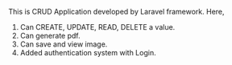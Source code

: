 This is CRUD Application developed by Laravel framework.
Here,
1. Can CREATE, UPDATE, READ, DELETE a value.
2. Can generate pdf.
3. Can save and view image.
4. Added authentication system with Login.

